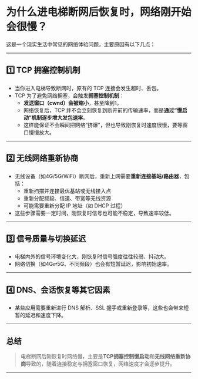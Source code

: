 # 为什么进电梯断网后恢复时，网络刚开始会很慢？

这是一个现实生活中常见的网络体验问题，主要原因有以下几点：

---

## 1️⃣ TCP 拥塞控制机制

- 当你进入电梯导致断网时，原有的 TCP 连接会发生超时、丢包。
- TCP 为了避免网络拥塞，会触发**拥塞控制机制**：  
  - **发送窗口（cwnd）会被缩小**，甚至降到1。
  - 网络恢复后，TCP 并不会立刻恢复到断开前的传输速率，而是**通过“慢启动”机制逐步增大发包速率**。
  - 这样能保证不会瞬间把网络“挤爆”，但也导致刚恢复时速度很慢，要等窗口慢慢放大。

---

## 2️⃣ 无线网络重新协商

- 无线设备（如4G/5G/WiFi）断网后，重新上网需要**重新连接基站/路由器**，包括：
  - 重新扫描并连接最优基站或无线接入点
  - 重新分配频段、信道、带宽等无线资源
  - 可能需要重新分配 IP 地址（如 DHCP 过程）
- 这些步骤需要一定时间，刚恢复时信号也可能不稳定，导致速率较低。

---

## 3️⃣ 信号质量与切换延迟

- 电梯内外的信号环境变化大，刚恢复时信号强度往往较弱、抖动大。
- 网络切换（如4G⇄5G、不同频段）也会有短暂延迟，影响初始速率。

---

## 4️⃣ DNS、会话恢复等其它因素

- 某些应用需要重新进行 DNS 解析、SSL 握手或重新登录等，这些也会带来短暂的延迟和速度下降。

---

## 总结

> 电梯断网后刚恢复时网络慢，主要是**TCP拥塞控制慢启动**和**无线网络重新协商**导致的，随着连接稳定与拥塞窗口恢复，网络速度才会逐步提升。

---